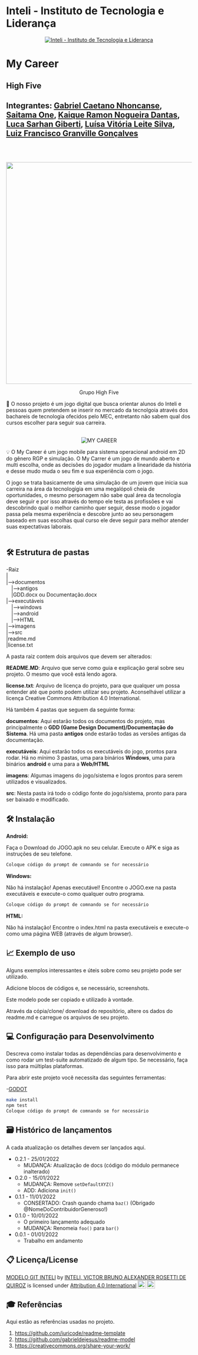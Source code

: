 # Inteli - Instituto de Tecnologia e Liderança 

<p align="center">
<a href= "https://www.inteli.edu.br/"><img src="https://www.inteli.edu.br/wp-content/uploads/2021/08/20172028/marca_1-2.png" alt="Inteli - Instituto de Tecnologia e Liderança" border="0"></a>
</p>

# My Career

## High Five

## Integrantes: <a href="https://www.linkedin.com/in/gabriel-caetano-nhoncanse-6344ab231/">Gabriel Caetano Nhoncanse</a>, <a href="https://www.linkedin.com/in/victorbarq/">Saitama One</a>, <a href="https://www.linkedin.com/in/kaique-ramon-6975751a3/">Kaique Ramon Nogueira Dantas</a>, <a href="https://www.linkedin.com/in/luca-giberti-63a4ab231/">Luca Sarhan Giberti</a>, <a href="https://www.linkedin.com/in/luisa-silva-681443230">Luísa Vitória Leite Silva</a>, <a href="https://www.linkedin.com/in/luiz-granville-898780209/">Luiz Francisco Granville Gonçalves</a>
<br><br>
<p align="center">
<img src="https://instagram.frao1-2.fna.fbcdn.net/v/t51.2885-15/e35/273633009_4881276031933516_7669658658903034540_n.jpg?_nc_ht=instagram.frao1-2.fna.fbcdn.net&_nc_cat=104&_nc_ohc=fGpQnCkRqioAX_Ji_x3&tn=70PNMsWLbI0PxRV1&edm=ALQROFkBAAAA&ccb=7-4&ig_cache_key=Mjc3MDY5OTM0NjgyODAxMjQwNQ%3D%3D.2-ccb7-4&oh=00_AT-lksn1qyJaQabiC8D2VQyc-dr86P2qbPzCofiRP3G9rg&oe=620B5719&_nc_sid=30a2ef" width="600" height="600" margin="20"</p>
     
<p align="center" margin="20"> Grupo High Five </p>
📜 O nosso projeto é um jogo digital que busca orientar alunos do Inteli e pessoas quem pretendem se inserir no mercado da tecnolgoia através dos bachareis de tecnologia ofecidos pelo MEC, entretanto não sabem qual dos cursos escolher para seguir sua carreira.
<br><br>
<p align="center">
<img src="https://scontent-gig2-1.cdninstagram.com/v/t51.2885-15/e35/273696503_316045217236905_8582995898139153955_n.jpg?_nc_ht=scontent-gig2-1.cdninstagram.com&_nc_cat=109&_nc_ohc=-KDvS8vEvxYAX9YGl2T&edm=ALQROFkBAAAA&ccb=7-4&ig_cache_key=Mjc3MDcwMDE3OTMzODY1NTUzNA%3D%3D.2-ccb7-4&oh=00_AT-EY6mq9T296pgm78XiubR_6TIxIBvT3LXTd6-VU2AywA&oe=620B903C&_nc_sid=30a2ef" alt="MY CAREER" border="0">
</p>


💡 O My Career é um jogo mobile para sistema operacional android em 2D do gênero RGP e simulação. O My Carrer é um jogo de mundo aberto e multi escolha, onde as decisões do jogador mudam a linearidade da história e desse mudo muda o seu fim e sua experiência com o jogo.

O jogo se trata basicamente de uma simulação de um jovem que inicia sua carreira na área da tecnologigia em uma megalópoli cheia de oportunidades, o mesmo personagem não sabe qual área da tecnologia deve seguir e por isso através do tempo ele testa as profissões e vai descobrindo qual o melhor caminho quer seguir, desse modo o jogador passa pela mesma experiência e descobre junto ao seu personagem baseado em suas escolhas qual curso ele deve seguir para melhor atender suas expectativas laborais.
<br><br>

## 🛠 Estrutura de pastas

-Raiz<br>
|<br>
|-->documentos<br>
  &emsp;|-->antigos<br>
  &emsp;|GDD.docx ou Documentação.docx<br>
|-->executáveis<br>
  &emsp;|-->windows<br>
  &emsp;|-->android<br>
  &emsp;|-->HTML<br>
|-->imagens<br>
|-->src<br>
|readme.md<br>
|license.txt<br>

A pasta raiz contem dois arquivos que devem ser alterados:

<b>README.MD</b>: Arquivo que serve como guia e explicação geral sobre seu projeto. O mesmo que você está lendo agora.

<b>license.txt</b>: Arquivo de licença do projeto, para que qualquer um possa entender até que ponto podem utilizar seu projeto. Aconselhável utilizar a licença Creative Commons Attribution 4.0 International.

Há também 4 pastas que seguem da seguinte forma:

<b>documentos</b>: Aqui estarão todos os documentos do projeto, mas principalmente o <b>GDD (Game Design Document)/Documentação do Sistema</b>. Há uma pasta <b>antigos</b> onde estarão todas as versões antigas da documentação.

<b>executáveis</b>: Aqui estarão todos os executáveis do jogo, prontos para rodar. Há no mínimo 3 pastas, uma para binários <b>Windows</b>, uma para binários <b>android</b> e uma para a <b>Web/HTML</b>

<b>imagens</b>: Algumas imagens do jogo/sistema e logos prontos para serem utilizados e visualizados.

<b>src</b>: Nesta pasta irá todo o código fonte do jogo/sistema, pronto para para ser baixado e modificado.

## 🛠 Instalação

<b>Android:</b>

Faça o Download do JOGO.apk no seu celular.
Execute o APK e siga as instruções de seu telefone.

```sh
Coloque código do prompt de comnando se for necessário
```

<b>Windows:</b>

Não há instalação! Apenas executável!
Encontre o JOGO.exe na pasta executáveis e execute-o como qualquer outro programa.

```sh
Coloque código do prompt de comnando se for necessário
```

<b>HTML:</b>

Não há instalação!
Encontre o index.html na pasta executáveis e execute-o como uma página WEB (através de algum browser).

## 📈 Exemplo de uso

Alguns exemplos interessantes e úteis sobre como seu projeto pode ser utilizado.

Adicione blocos de códigos e, se necessário, screenshots.

Este modelo pode ser copiado e utilizado à vontade.

Através da cópia/clone/ download do repositório, altere os dados do readme.md e carregue os arquivos de seu projeto.

## 💻 Configuração para Desenvolvimento

Descreva como instalar todas as dependências para desenvolvimento e como rodar um test-suite automatizado de algum tipo. Se necessário, faça isso para múltiplas plataformas.

Para abrir este projeto você necessita das seguintes ferramentas:

-<a href="https://godotengine.org/download">GODOT</a>

```sh
make install
npm test
Coloque código do prompt de comnando se for necessário
```

## 🗃 Histórico de lançamentos

A cada atualização os detalhes devem ser lançados aqui.

* 0.2.1 - 25/01/2022
    * MUDANÇA: Atualização de docs (código do módulo permanece inalterado)
* 0.2.0 - 15/01/2022
    * MUDANÇA: Remove `setDefaultXYZ()`
    * ADD: Adiciona `init()`
* 0.1.1 - 11/01/2022
    * CONSERTADO: Crash quando chama `baz()` (Obrigado @NomeDoContribuidorGeneroso!)
* 0.1.0 - 10/01/2022
    * O primeiro lançamento adequado
    * MUDANÇA: Renomeia `foo()` para `bar()`
* 0.0.1 - 01/01/2022
    * Trabalho em andamento

## 📋 Licença/License

<p xmlns:cc="http://creativecommons.org/ns#" xmlns:dct="http://purl.org/dc/terms/"><a property="dct:title" rel="cc:attributionURL" href="https://github.com/Spidus/Teste_Final_1">MODELO GIT INTELI</a> by <a rel="cc:attributionURL dct:creator" property="cc:attributionName" href="https://www.yggbrasil.com.br/vr">INTELI, VICTOR BRUNO ALEXANDER ROSETTI DE QUIROZ</a> is licensed under <a href="http://creativecommons.org/licenses/by/4.0/?ref=chooser-v1" target="_blank" rel="license noopener noreferrer" style="display:inline-block;">Attribution 4.0 International<img style="height:22px!important;margin-left:3px;vertical-align:text-bottom;" src="https://mirrors.creativecommons.org/presskit/icons/cc.svg?ref=chooser-v1"><img style="height:22px!important;margin-left:3px;vertical-align:text-bottom;" src="https://mirrors.creativecommons.org/presskit/icons/by.svg?ref=chooser-v1"></a></p>

## 🎓 Referências

Aqui estão as referências usadas no projeto.

1. <https://github.com/iuricode/readme-template>
2. <https://github.com/gabrieldejesus/readme-model>
3. <https://creativecommons.org/share-your-work/>
